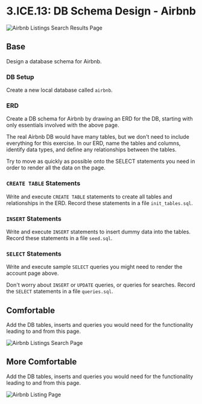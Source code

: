 # 3.ICE.13: DB Schema Design - Airbnb

![Airbnb Listings Search Results Page](../../.gitbook/assets/airbnb-monmouth-county%20%282%29.jpg)

## Base

Design a database schema for Airbnb.

### DB Setup

Create a new local database called `airbnb`.

### ERD

Create a DB schema for Airbnb by drawing an ERD for the DB, starting with only essentials involved with the above page.

The real Airbnb DB would have many tables, but we don't need to include everything for this exercise. In our ERD, name the tables and columns, identify data types, and define any relationships between the tables.

Try to move as quickly as possible onto the SELECT statements you need in order to render all the data on the page.

### `CREATE TABLE` Statements

Write and execute `CREATE TABLE` statements to create all tables and relationships in the ERD. Record these statements in a file `init_tables.sql`.

### `INSERT` Statements

Write and execute `INSERT` statements to insert dummy data into the tables. Record these statements in a file `seed.sql`.

### `SELECT` Statements

Write and execute sample `SELECT` queries you might need to render the account page above.

Don't worry about `INSERT` or `UPDATE` queries, or queries for searches. Record the `SELECT` statements in a file `queries.sql`.

## Comfortable

Add the DB tables, inserts and queries you would need for the functionality leading to and from this page.

![Airbnb Listings Search Page](../../.gitbook/assets/tumblr_ogc8gy8iec1ur02gdo1_r1_1280.png)

## More Comfortable

Add the DB tables, inserts and queries you would need for the functionality leading to and from this page.

![Airbnb Listing Page](../../.gitbook/assets/screen-shot-2018-11-19-at-8.33.42-pm-e1542652518797.png)

